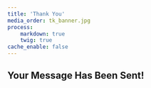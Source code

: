 ```yaml
---
title: 'Thank You'
media_order: tk_banner.jpg
process:
    markdown: true
    twig: true
cache_enable: false
---
```


## Your Message Has Been Sent!